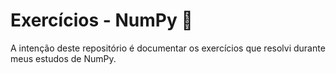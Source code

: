 # Exercícios - NumPy 🐍
A intenção deste repositório é documentar os exercícios que resolvi durante meus estudos de NumPy.
